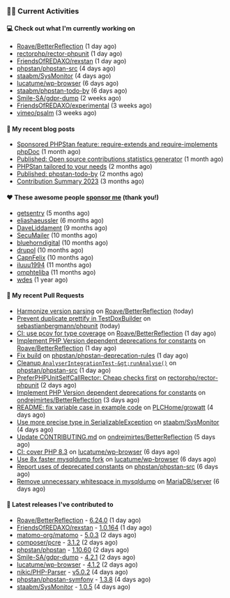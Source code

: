 ### 👨‍💻 Current Activities


#### 💻 Check out what I'm currently working on

- [Roave/BetterReflection](https://github.com/Roave/BetterReflection) (1 day ago)
- [rectorphp/rector-phpunit](https://github.com/rectorphp/rector-phpunit) (1 day ago)
- [FriendsOfREDAXO/rexstan](https://github.com/FriendsOfREDAXO/rexstan) (1 day ago)
- [phpstan/phpstan-src](https://github.com/phpstan/phpstan-src) (4 days ago)
- [staabm/SysMonitor](https://github.com/staabm/SysMonitor) (4 days ago)
- [lucatume/wp-browser](https://github.com/lucatume/wp-browser) (6 days ago)
- [staabm/phpstan-todo-by](https://github.com/staabm/phpstan-todo-by) (6 days ago)
- [Smile-SA/gdpr-dump](https://github.com/Smile-SA/gdpr-dump) (2 weeks ago)
- [FriendsOfREDAXO/experimental](https://github.com/FriendsOfREDAXO/experimental) (3 weeks ago)
- [vimeo/psalm](https://github.com/vimeo/psalm) (3 weeks ago)


#### 📜 My recent blog posts

- [Sponsored PHPStan feature: require-extends and require-implements phpDoc](https://staabm.github.io/2024/01/15/phpstan-require-extends-implements.html) (1 month ago)
- [Published: Open source contributions statistics generator](https://staabm.github.io/2024/01/10/oss-contribs-published.html) (1 month ago)
- [PHPStan tailored to your needs](https://staabm.github.io/2024/01/01/phpstan-customizing.html) (2 months ago)
- [Published: phpstan-todo-by](https://staabm.github.io/2023/12/17/phpstan-todo-by-published.html) (2 months ago)
- [Contribution Summary 2023](https://staabm.github.io/2023/12/07/contribution-summary-2023.html) (3 months ago)


#### ❤️ These awesome people [sponsor me](https://github.com/sponsors/staabm) (thank you!)

- [getsentry](https://github.com/getsentry) (5 months ago)
- [eliashaeussler](https://github.com/eliashaeussler) (6 months ago)
- [DaveLiddament](https://github.com/DaveLiddament) (9 months ago)
- [SecuMailer](https://github.com/SecuMailer) (10 months ago)
- [bluehorndigital](https://github.com/bluehorndigital) (10 months ago)
- [drupol](https://github.com/drupol) (10 months ago)
- [CapnFelix](https://github.com/CapnFelix) (10 months ago)
- [iluuu1994](https://github.com/iluuu1994) (11 months ago)
- [omphteliba](https://github.com/omphteliba) (11 months ago)
- [wdes](https://github.com/wdes) (1 year ago)


#### 🔨 My recent Pull Requests

- [Harmonize version parsing](https://github.com/Roave/BetterReflection/pull/1398) on [Roave/BetterReflection](https://github.com/Roave/BetterReflection) (today)
- [Prevent duplicate prettify in TestDoxBuilder](https://github.com/sebastianbergmann/phpunit/pull/5727) on [sebastianbergmann/phpunit](https://github.com/sebastianbergmann/phpunit) (today)
- [CI: use pcov for type coverage](https://github.com/Roave/BetterReflection/pull/1397) on [Roave/BetterReflection](https://github.com/Roave/BetterReflection) (1 day ago)
- [Implement PHP Version dependent deprecations for constants](https://github.com/Roave/BetterReflection/pull/1396) on [Roave/BetterReflection](https://github.com/Roave/BetterReflection) (1 day ago)
- [Fix build](https://github.com/phpstan/phpstan-deprecation-rules/pull/113) on [phpstan/phpstan-deprecation-rules](https://github.com/phpstan/phpstan-deprecation-rules) (1 day ago)
- [Cleanup `AnalyserIntegrationTest-&gt;runAnalyse()`](https://github.com/phpstan/phpstan-src/pull/2960) on [phpstan/phpstan-src](https://github.com/phpstan/phpstan-src) (1 day ago)
- [PreferPHPUnitSelfCallRector: Cheap checks first](https://github.com/rectorphp/rector-phpunit/pull/316) on [rectorphp/rector-phpunit](https://github.com/rectorphp/rector-phpunit) (2 days ago)
- [Implement PHP Version dependent deprecations for constants](https://github.com/ondrejmirtes/BetterReflection/pull/36) on [ondrejmirtes/BetterReflection](https://github.com/ondrejmirtes/BetterReflection) (3 days ago)
- [README: fix variable case in example code](https://github.com/PLCHome/growatt/pull/25) on [PLCHome/growatt](https://github.com/PLCHome/growatt) (4 days ago)
- [Use more precise type in SerializableException](https://github.com/staabm/SysMonitor/pull/26) on [staabm/SysMonitor](https://github.com/staabm/SysMonitor) (4 days ago)
- [Update CONTRIBUTING.md](https://github.com/ondrejmirtes/BetterReflection/pull/35) on [ondrejmirtes/BetterReflection](https://github.com/ondrejmirtes/BetterReflection) (5 days ago)
- [CI: cover PHP 8.3](https://github.com/lucatume/wp-browser/pull/703) on [lucatume/wp-browser](https://github.com/lucatume/wp-browser) (6 days ago)
- [Use 8x faster mysqldump fork](https://github.com/lucatume/wp-browser/pull/702) on [lucatume/wp-browser](https://github.com/lucatume/wp-browser) (6 days ago)
- [Report uses of deprecated constants](https://github.com/phpstan/phpstan-src/pull/2953) on [phpstan/phpstan-src](https://github.com/phpstan/phpstan-src) (6 days ago)
- [Remove unnecessary whitespace in mysqldump](https://github.com/MariaDB/server/pull/3095) on [MariaDB/server](https://github.com/MariaDB/server) (6 days ago)


#### 🔭 Latest releases I've contributed to

- [Roave/BetterReflection](https://github.com/Roave/BetterReflection) - [6.24.0](https://github.com/Roave/BetterReflection/releases/tag/6.24.0) (1 day ago)
- [FriendsOfREDAXO/rexstan](https://github.com/FriendsOfREDAXO/rexstan) - [1.0.164](https://github.com/FriendsOfREDAXO/rexstan/releases/tag/1.0.164) (1 day ago)
- [matomo-org/matomo](https://github.com/matomo-org/matomo) - [5.0.3](https://github.com/matomo-org/matomo/releases/tag/5.0.3) (2 days ago)
- [composer/pcre](https://github.com/composer/pcre) - [3.1.2](https://github.com/composer/pcre/releases/tag/3.1.2) (2 days ago)
- [phpstan/phpstan](https://github.com/phpstan/phpstan) - [1.10.60](https://github.com/phpstan/phpstan/releases/tag/1.10.60) (2 days ago)
- [Smile-SA/gdpr-dump](https://github.com/Smile-SA/gdpr-dump) - [4.2.1](https://github.com/Smile-SA/gdpr-dump/releases/tag/4.2.1) (2 days ago)
- [lucatume/wp-browser](https://github.com/lucatume/wp-browser) - [4.1.2](https://github.com/lucatume/wp-browser/releases/tag/4.1.2) (2 days ago)
- [nikic/PHP-Parser](https://github.com/nikic/PHP-Parser) - [v5.0.2](https://github.com/nikic/PHP-Parser/releases/tag/v5.0.2) (4 days ago)
- [phpstan/phpstan-symfony](https://github.com/phpstan/phpstan-symfony) - [1.3.8](https://github.com/phpstan/phpstan-symfony/releases/tag/1.3.8) (4 days ago)
- [staabm/SysMonitor](https://github.com/staabm/SysMonitor) - [1.0.5](https://github.com/staabm/SysMonitor/releases/tag/1.0.5) (4 days ago)
